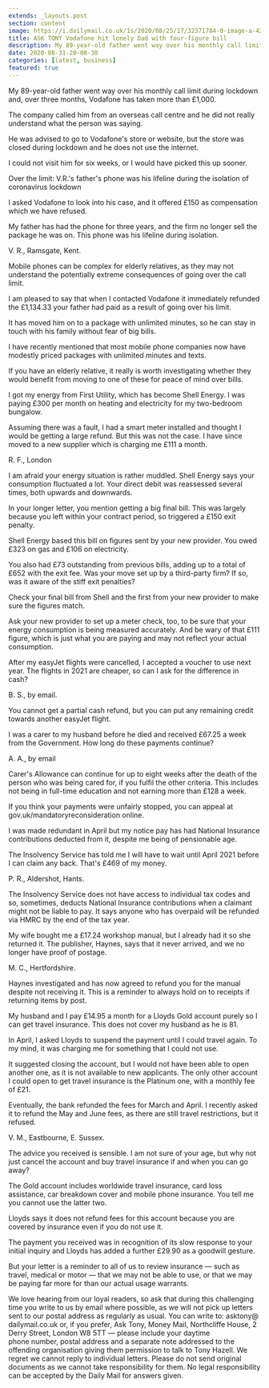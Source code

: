 ```yaml
---
extends: _layouts.post
section: content
image: https://i.dailymail.co.uk/1s/2020/08/25/17/32371784-0-image-a-42_1598374774911.jpg 
title: ASK TONY Vodafone hit lonely Dad with four-figure bill 
description: My 89-year-old father went way over his monthly call limit and, over three months, Vodafone has taken more than £1,000. This phone was his lifeline during isolation. 
date: 2020-08-31-20-08-30 
categories: [latest, business] 
featured: true 
--- 
```

My 89-year-old father went way over his monthly call limit during lockdown and, over three months, Vodafone has taken more than £1,000. 

The company called him from an overseas call centre and he did not really understand what the person was saying. 

He was advised to go to Vodafone's store or website, but the store was closed during lockdown and he does not use the internet. 

I could not visit him for six weeks, or I would have picked this up sooner. 

Over the limit: V.R.'s father's phone was his lifeline during the isolation of coronavirus lockdown

I asked Vodafone to look into his case, and it offered £150 as compensation which we have refused. 

My father has had the phone for three years, and the firm no longer sell the package he was on. This phone was his lifeline during isolation. 

V. R., Ramsgate, Kent. 

Mobile phones can be complex for elderly relatives, as they may not understand the potentially extreme consequences of going over the call limit. 

I am pleased to say that when I contacted Vodafone it immediately refunded the £1,134.33 your father had paid as a result of going over his limit. 

It has moved him on to a package with unlimited minutes, so he can stay in touch with his family without fear of big bills. 

I have recently mentioned that most mobile phone companies now have modestly priced packages with unlimited minutes and texts. 

If you have an elderly relative, it really is worth investigating whether they would benefit from moving to one of these for peace of mind over bills. 

I got my energy from First Utility, which has become Shell Energy. I was paying £300 per month on heating and electricity for my two-bedroom bungalow. 

Assuming there was a fault, I had a smart meter installed and thought I would be getting a large refund. But this was not the case. I have since moved to a new supplier which is charging me £111 a month.

R. F., London 

I am afraid your energy situation is rather muddled. Shell Energy says your consumption fluctuated a lot. Your direct debit was reassessed several times, both upwards and downwards. 

In your longer letter, you mention getting a big final bill. This was largely because you left within your contract period, so triggered a £150 exit penalty. 

Shell Energy based this bill on figures sent by your new provider. You owed £323 on gas and £106 on electricity. 

You also had £73 outstanding from previous bills, adding up to a total of £652 with the exit fee. Was your move set up by a third-party firm? If so, was it aware of the stiff exit penalties? 

Check your final bill from Shell and the first from your new provider to make sure the figures match. 

Ask your new provider to set up a meter check, too, to be sure that your energy consumption is being measured accurately. And be wary of that £111 figure, which is just what you are paying and may not reflect your actual consumption.

After my easyJet flights were cancelled, I accepted a voucher to use next year. The flights in 2021 are cheaper, so can I ask for the difference in cash? 

B. S., by email. 

You cannot get a partial cash refund, but you can put any remaining credit towards another easyJet flight.

I was a carer to my husband before he died and received £67.25 a week from the Government. How long do these payments continue? 

A. A., by email

Carer's Allowance can continue for up to eight weeks after the death of the person who was being cared for, if you fulfil the other criteria. This includes not being in full-time education and not earning more than £128 a week. 

If you think your payments were unfairly stopped, you can appeal at gov.uk/mandatoryreconsideration online.

I was made redundant in April but my notice pay has had National Insurance contributions deducted from it, despite me being of pensionable age. 

The Insolvency Service has told me I will have to wait until April 2021 before I can claim any back. That's £469 of my money. 

P. R., Aldershot, Hants.

The Insolvency Service does not have access to individual tax codes and so, sometimes, deducts National Insurance contributions when a claimant might not be liable to pay. It says anyone who has overpaid will be refunded via HMRC by the end of the tax year.

My wife bought me a £17.24 workshop manual, but I already had it so she returned it. The publisher, Haynes, says that it never arrived, and we no longer have proof of postage. 

M. C., Hertfordshire.

Haynes investigated and has now agreed to refund you for the manual despite not receiving it. This is a reminder to always hold on to receipts if returning items by post. 

My husband and I pay £14.95 a month for a Lloyds Gold account purely so I can get travel insurance. This does not cover my husband as he is 81. 

In April, I asked Lloyds to suspend the payment until I could travel again. To my mind, it was charging me for something that I could not use. 

It suggested closing the account, but I would not have been able to open another one, as it is not available to new applicants. The only other account I could open to get travel insurance is the Platinum one, with a monthly fee of £21. 

Eventually, the bank refunded the fees for March and April. I recently asked it to refund the May and June fees, as there are still travel restrictions, but it refused. 

V. M., Eastbourne, E. Sussex.

The advice you received is sensible. I am not sure of your age, but why not just cancel the account and buy travel insurance if and when you can go away? 

The Gold account includes worldwide travel insurance, card loss assistance, car breakdown cover and mobile phone insurance. You tell me you cannot use the latter two. 

Lloyds says it does not refund fees for this account because you are covered by insurance even if you do not use it. 

The payment you received was in recognition of its slow response to your initial inquiry and Lloyds has added a further £29.90 as a goodwill gesture. 

But your letter is a reminder to all of us to review insurance — such as travel, medical or motor — that we may not be able to use, or that we may be paying far more for than our actual usage warrants.   

We love hearing from our loyal readers, so ask that during this challenging time you write to us by email where possible, as we will not pick up letters sent to our postal address as regularly as usual. You can write to: asktony@ dailymail.co.uk or, if you prefer, Ask Tony, Money Mail, Northcliffe House, 2 Derry Street, London W8 5TT — please include your daytime phone number, postal address and a separate note addressed to the offending organisation giving them permission to talk to Tony Hazell. We regret we cannot reply to individual letters. Please do not send original documents as we cannot take responsibility for them. No legal responsibility can be accepted by the Daily Mail for answers given. 

